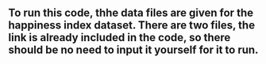 ## To run this code, thhe data files are given for the happiness index dataset. There are two files, the link is already included in the code, so there should be no need to input it yourself for it to run.
